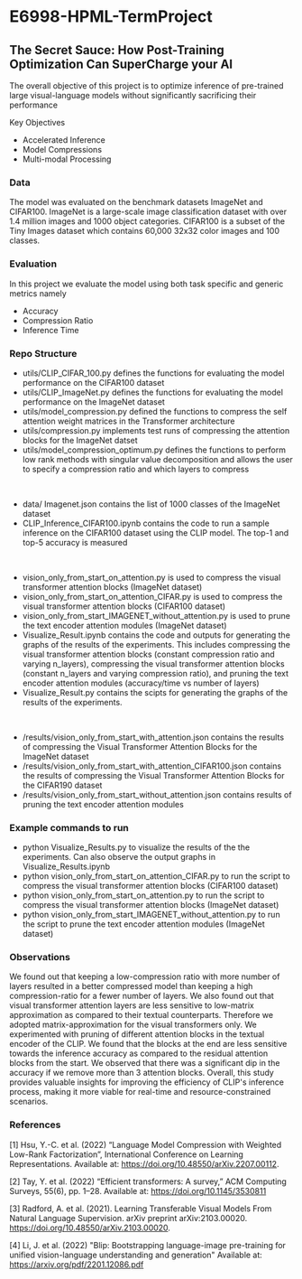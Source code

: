 # E6998-HPML-TermProject

## The Secret Sauce: How Post-Training Optimization Can SuperCharge your AI

The overall objective of this project is to optimize inference of pre-trained large visual-language models without significantly sacrificing their performance

Key Objectives 
- Accelerated Inference
- Model Compressions
- Multi-modal Processing

### Data

The model was evaluated on the benchmark datasets ImageNet and CIFAR100. ImageNet is a large-scale image classification dataset with over 1.4 million images and 1000 object categories. CIFAR100 is a subset of the Tiny Images dataset which contains 60,000 32x32 color images and 100 classes.

### Evaluation

In this project we evaluate the model using both task specific and generic metrics namely

- Accuracy
- Compression Ratio
- Inference Time

### Repo Structure

- utils/CLIP_CIFAR_100.py defines the functions for evaluating the model performance on the CIFAR100 dataset
- utils/CLIP_ImageNet.py defines the functions for evaluating the model performance on the ImageNet dataset
- utils/model_compression.py defined the functions to compress the self attention weight matrices in the Transformer architecture
- utils/compression.py implements test runs of compressing the attention blocks for the ImageNet datset
- utils/model_compression_optimum.py defines the functions to perform low rank methods with singular value decomposition and allows the user to specify a compression ratio and which layers to compress
<br>

- data/ Imagenet.json contains the list of 1000 classes of the ImageNet dataset
- CLIP_Inference_CIFAR100.ipynb contains the code to run a sample inference on the CIFAR100 dataset using the CLIP model. The top-1 and top-5 accuracy is measured
<br>

- vision_only_from_start_on_attention.py is used to compress the visual transformer attention blocks (ImageNet dataset)
- vision_only_from_start_on_attention_CIFAR.py is used to compress the visual transformer attention blocks (CIFAR100 dataset)
- vision_only_from_start_IMAGENET_without_attention.py is used to prune the text encoder attention modules (ImageNet dataset)
- Visualize_Result.ipynb contains the code and outputs for generating the graphs of the results of the experiments. This includes compressing the visual transformer attention blocks (constant compression ratio and varying n_layers), compressing the visual transformer attention blocks (constant n_layers and varying compression ratio), and pruning the text encoder attention modules (accuracy/time vs number of layers)
- Visualize_Result.py contains the scipts for generating the graphs of the results of the experiments. 
<br>

- /results/vision_only_from_start_with_attention.json contains the results of compressing the Visual Transformer Attention Blocks for the ImageNet dataset
- /results/vision_only_from_start_with_attention_CIFAR100.json contains the results of compressing the Visual Transformer Attention Blocks for the CIFAR190 dataset
- /results/vision_only_from_start_without_attention.json contains results of pruning the text encoder attention modules

### Example commands to run

- python Visualize_Results.py to visualize the results of the the experiments. Can also observe the output graphs in Visualize_Results.ipynb
- python vision_only_from_start_on_attention_CIFAR.py to run the script to compress the visual transformer attention blocks (CIFAR100 dataset) 
- python vision_only_from_start_on_attention.py to run the script to compress the visual transformer attention blocks (ImageNet dataset)
- python vision_only_from_start_IMAGENET_without_attention.py to run the script to prune the text encoder attention modules (ImageNet dataset)

### Observations

We found out that keeping a low-compression ratio with more number of layers resulted in a better compressed model than keeping a high compression-ratio for a fewer number of layers. We also found out that visual transformer attention layers are less sensitive to low-matrix approximation as compared to their textual counterparts. Therefore we adopted matrix-approximation for the visual transformers only. We experimented with pruning of different attention blocks in the textual encoder of the CLIP. We found that the blocks at the end are less sensitive towards the inference accuracy as compared to the residual attention blocks from the start. We observed that there was a significant dip in the accuracy if we remove more than 3 attention blocks. Overall, this study provides valuable insights for improving the efficiency of CLIP's inference process, making it more viable for real-time and resource-constrained scenarios. 


### References

[1] Hsu, Y.-C. et al. (2022) “Language Model Compression with Weighted Low-Rank Factorization”, International Conference on Learning Representations. Available at: https://doi.org/10.48550/arXiv.2207.00112. 

[2] Tay, Y. et al. (2022) “Efficient transformers: A survey,” ACM Computing Surveys, 55(6), pp. 1–28. Available at: https://doi.org/10.1145/3530811 

[3] Radford, A. et al. (2021). Learning Transferable Visual Models From Natural Language Supervision. arXiv preprint arXiv:2103.00020. https://doi.org/10.48550/arXiv.2103.00020.

[4] Li, J. et al. (2022) "Blip: Bootstrapping language-image pre-training for unified vision-language understanding and generation" Available at: https://arxiv.org/pdf/2201.12086.pdf

